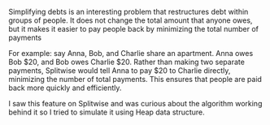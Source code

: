 Simplifying debts is an interesting problem that restructures debt within groups of people. It does not change the total amount that anyone owes, but it makes it easier to pay people back by minimizing the total number of payments

For example: say Anna, Bob, and Charlie share an apartment. Anna owes Bob $20, and Bob owes Charlie $20. Rather than making two separate payments, Splitwise would tell Anna to pay $20 to Charlie directly, minimizing the number of total payments. This ensures that people are paid back more quickly and efficiently.

I saw this feature on Splitwise and was curious about the algorithm working behind it so I tried to simulate it using Heap data structure.
